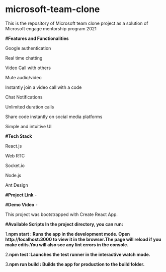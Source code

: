 # microsoft-team-clone
This is the repository of Microsoft team clone project as a solution of Microsoft engage mentorship program 2021

**#Features and Functionalities**

Google authentication

Real time chatting

Video Call with others

Mute audio/video

Instantly join a video call with a code

Chat Notifications

Unlimited duration calls

Share code instantly on social media platforms

Simple and intuitive UI



**#Tech Stack**

React.js

Web RTC

Socket.io

Node.js

Ant Design



**#Project Link** -

**#Demo Video** - 



This project was bootstrapped with Create React App.

**#Available Scripts
In the project directory, you can run:**

1.**npm start : Runs the app in the development mode.
Open http://localhost:3000 to view it in the browser.The page will reload if you make edits.You will also see any lint errors in the console.**

2.**npm test :Launches the test runner in the interactive watch mode.**

3.**npm run build : Builds the app for production to the build folder.**
